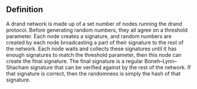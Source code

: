 ## Definition

A drand network is made up of a set number of nodes running the drand protocol. Before generating random numbers, they all agree on a threshold parameter. Each node creates a signature, and random numbers are created by each node broadcasting a part of their signature to the rest of the network. Each node waits and collects these signatures until it has enough signatures to match the threshold parameter, then this node can create the final signature. The final signature is a regular Boneh–Lynn–Shacham signature that can be verified against by the rest of the network. If that signature is correct, then the randomness is simply the hash of that signature.